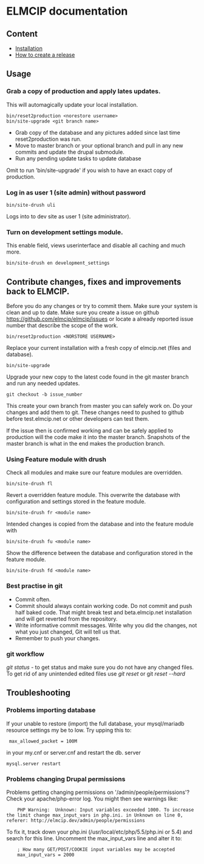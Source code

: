 # ELMCIP documentation

## Content
- [Installation](doc/install.md)
- [How to create a release](doc/create_release.md)


## Usage


### Grab a copy of production and apply lates updates.

This will automagically update your local installation.

    bin/reset2production <norestore username>
    bin/site-upgrade <git branch name>

* Grab copy of the database and any pictures added since last time reset2production was run.
* Move to master branch or your optional branch and pull in any new commits and update the drupal submodule.
* Run any pending update tasks to update database 

Omit to run 'bin/site-upgrade' if you wish to have an exact copy of production.

### Log in as user 1 (site admin) without password

    bin/site-drush uli

Logs into to dev site as user 1 (site administrator).

### Turn on development settings module.
This enable field, views userinterface and disable all caching and much more.

    bin/site-drush en development_settings

## Contribute changes, fixes and improvements back to ELMCIP.

Before you do any changes or try to commit them. Make sure your system is clean and up to date. Make sure you create a issue on github https://github.com/elmcip/elmcip/issues or locate a already reported issue number that describe the scope of the work.

    bin/reset2production <NORSTORE USERNAME>
Replace your current installation with a fresh copy of elmcip.net (files and database).

    bin/site-upgrade
Upgrade your new copy to the latest code found in the git master branch and run any needed updates.

    git checkout -b issue_number
This create your own branch from master you can safely work on. Do your changes and add them to git. These changes need to pushed to github before test.elmcip.net or other developers can test them.

If the issue then is confirmed working and can be safely applied to production will the code make it into the master branch. Snapshots of the master branch is what in the end makes the production branch.

### Using Feature module with drush

Check all modules and make sure our feature modules are overridden.

    bin/site-drush fl

Revert a overridden feature module. This overwrite the database with configuration and settings stored in the feature module.

    bin/site-drush fr <module name>

Intended changes is copied from the database and into the feature module with

    bin/site-drush fu <module name>

Show the difference between the database and configuration stored in the feature module.

    bin/site-drush fd <module name>

### Best practise in git

* Commit often.
* Commit should always contain working code. Do not commit and push half baked code. That might break test and beta.elmcip.net installation and will get reverted from the repository.
* Write informative commit messages. Write why you did the changes, not what you just changed, Git will tell us that.
* Remember to push your changes.

### git workflow

*git status* - to get status and make sure you do not have any changed files. To get rid of any unintended edited files use *git reset* or git *reset --hard*

## Troubleshooting

### Problems importing database
If your unable to restore (import) the full database, your mysql/mariadb resource settings my be to low. Try upping this to:

     max_allowed_packet = 100M

in your my.cnf or server.cnf and restart the db. server

    mysql.server restart

### Problems changing Drupal permissions
Problems getting changing permissions on '/admin/people/permissions'? Check your apache/php-error log. You might then see warnings like:

        PHP Warning:  Unknown: Input variables exceeded 1000. To increase the limit change max_input_vars in php.ini. in Unknown on line 0, referer: http://elmcip.dev/admin/people/permissions

To fix it, track down your php.ini (/usr/local/etc/php/5.5/php.ini or 5.4) and search for this line. Uncomment the max_input_vars line and alter it to:

        ; How many GET/POST/COOKIE input variables may be accepted
        max_input_vars = 2000
